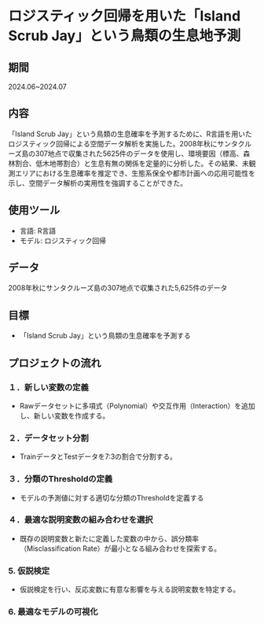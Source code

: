 # ロジスティック回帰を用いた「Island Scrub Jay」という鳥類の生息地予測 

## 期間
2024.06~2024.07

## 内容
「Island Scrub Jay」という鳥類の生息確率を予測するために、R言語を用いたロジスティック回帰による空間データ解析を実施した。2008年秋にサンタクルーズ島の307地点で収集された5625件のデータを使用し、環境要因（標高、森林割合、低木地帯割合）と生息有無の関係を定量的に分析した。その結果、未観測エリアにおける生息確率を推定でき、生態系保全や都市計画への応用可能性を示し、空間データ解析の実用性を強調することができた。

## 使用ツール
- 言語: R言語
- モデル: ロジスティック回帰

## データ
2008年秋にサンタクルーズ島の307地点で収集された5,625件のデータ

## 目標
- 「Island Scrub Jay」という鳥類の生息確率を予測する

## プロジェクトの流れ
### １．新しい変数の定義
   - Rawデータセットに多項式（Polynomial）や交互作用（Interaction）を追加し、新しい変数を作成する。
### ２．データセット分割
   - TrainデータとTestデータを7:3の割合で分割する。
### ３．分類のThresholdの定義
   - モデルの予測値に対する適切な分類のThresholdを定義する
### ４．最適な説明変数の組み合わせを選択
   - 既存の説明変数と新たに定義した変数の中から、誤分類率（Misclassification Rate）が最小となる組み合わせを探索する。
### 5. 仮説検定
   - 仮説検定を行い、反応変数に有意な影響を与える説明変数を特定する。
### 6. 最適なモデルの可視化


